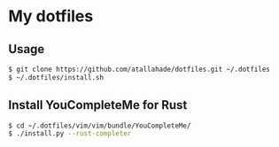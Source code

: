 # My dotfiles

## Usage

```bash
$ git clone https://github.com/atallahade/dotfiles.git ~/.dotfiles
$ ~/.dotfiles/install.sh
```

## Install YouCompleteMe for Rust

```bash
$ cd ~/.dotfiles/vim/vim/bundle/YouCompleteMe/
$ ./install.py --rust-completer
```
